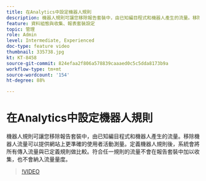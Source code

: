 ```yaml
---
title: 在Analytics中設定機器人規則
description: 機器人規則可讓您移除報告套裝中，由已知編目程式和機器人產生的流量。移除機器人流量可以提供網站上更準確的使用者活動測量。定義機器人規則後，系統會將所有傳入流量與已定義規則做比較。符合任一規則的流量不會在報告套裝中加以收集，也不會納入流量量度。
feature: 資料組態與收集、報表套裝設定
topic: 管理
role: Admin
level: Intermediate, Experienced
doc-type: feature video
thumbnail: 335738.jpg
kt: KT-8458
source-git-commit: 824efaa2f806a578839caaaed0c5c5dda8173b9a
workflow-type: tm+mt
source-wordcount: '154'
ht-degree: 88%

---
```



# 在Analytics中設定機器人規則

機器人規則可讓您移除報告套裝中，由已知編目程式和機器人產生的流量。移除機器人流量可以提供網站上更準確的使用者活動測量。定義機器人規則後，系統會將所有傳入流量與已定義規則做比較。符合任一規則的流量不會在報告套裝中加以收集，也不會納入流量量度。

>[!VIDEO](https://video.tv.adobe.com/v/335738/?quality=12&learn=on)